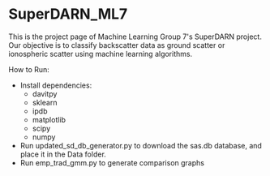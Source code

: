 # SuperDARN_ML7

This is the project page of Machine Learning Group 7's SuperDARN project. Our objective is to classify backscatter data as ground scatter or ionospheric scatter using machine learning algorithms.

How to Run:
* Install dependencies:
	* davitpy
	* sklearn
	* ipdb
	* matplotlib
	* scipy
	* numpy
* Run updated_sd_db_generator.py to download the sas.db database, and place it in the Data folder.
* Run emp_trad_gmm.py to generate comparison graphs
